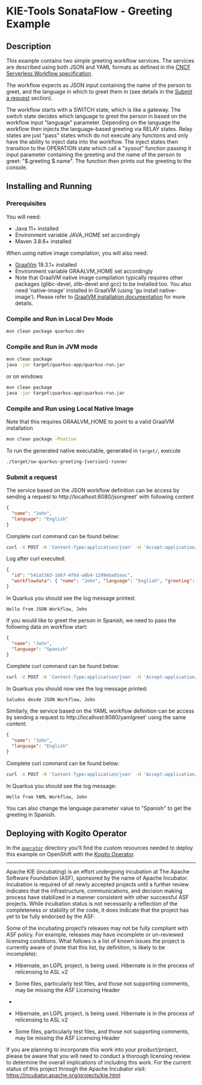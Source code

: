 <!--
   Licensed to the Apache Software Foundation (ASF) under one
   or more contributor license agreements.  See the NOTICE file
   distributed with this work for additional information
   regarding copyright ownership.  The ASF licenses this file
   to you under the Apache License, Version 2.0 (the
   "License"); you may not use this file except in compliance
   with the License.  You may obtain a copy of the License at
     http://www.apache.org/licenses/LICENSE-2.0
   Unless required by applicable law or agreed to in writing,
   software distributed under the License is distributed on an
   "AS IS" BASIS, WITHOUT WARRANTIES OR CONDITIONS OF ANY
   KIND, either express or implied.  See the License for the
   specific language governing permissions and limitations
   under the License.
-->

# KIE-Tools SonataFlow - Greeting Example

## Description

This example contains two simple greeting workflow services.
The services are described using both JSON and YAML formats as defined in the
[CNCF Serverless Workflow specification](https://github.com/cncf/wg-serverless/tree/main/workflow/spec).

The workflow expects as JSON input containing the name of the person to greet, and the language in
which to greet them in
(see details in the [Submit a request](#Submit-a-request) section).

The workflow starts with a SWITCH state, which is like a gateway. The switch state
decides which language to greet the person in based on the workflow input "language" parameter.
Depending on the language the workflow then injects the language-based greeting via RELAY states.
Relay states are just "pass" states which do not execute any functions and only have the ability
to inject data into the workflow.
The inject states then transition to the OPERATION state which call a "sysout" function passing it
input parameter containing the greeting and the name of the person to greet: "$.greeting $.name".
The function then prints out the greeting to the console.

## Installing and Running

### Prerequisites

You will need:

- Java 11+ installed
- Environment variable JAVA_HOME set accordingly
- Maven 3.8.6+ installed

When using native image compilation, you will also need:

- [GraalVm](https://www.graalvm.org/downloads/) 19.3.1+ installed
- Environment variable GRAALVM_HOME set accordingly
- Note that GraalVM native image compilation typically requires other packages (glibc-devel, zlib-devel and gcc) to be installed too. You also need 'native-image' installed in GraalVM (using 'gu install native-image'). Please refer to [GraalVM installation documentation](https://www.graalvm.org/docs/reference-manual/aot-compilation/#prerequisites) for more details.

### Compile and Run in Local Dev Mode

```sh
mvn clean package quarkus:dev
```

### Compile and Run in JVM mode

```sh
mvn clean package
java -jar target/quarkus-app/quarkus-run.jar
```

or on windows

```sh
mvn clean package
java -jar target\quarkus-app\quarkus-run.jar
```

### Compile and Run using Local Native Image

Note that this requires GRAALVM_HOME to point to a valid GraalVM installation

```sh
mvn clean package -Pnative
```

To run the generated native executable, generated in `target/`, execute

```sh
./target/sw-quarkus-greeting-{version}-runner
```

### Submit a request

The service based on the JSON workflow definition can be access by sending a request to http://localhost:8080/jsongreet'
with following content

```json
{
  "name": "John",
  "language": "English"
}
```

Complete curl command can be found below:

```sh
curl -X POST -H 'Content-Type:application/json' -H 'Accept:application/json' -d '{"name": "John", "language": "English"}' http://localhost:8080/jsongreet
```

Log after curl executed:

```json
{
  "id": "541a5363-1667-4f6d-a8b4-1299eba81eac",
  "workflowdata": { "name": "John", "language": "English", "greeting": "Hello from JSON Workflow, " }
}
```

In Quarkus you should see the log message printed:

```text
Hello from JSON Workflow, John
```

If you would like to greet the person in Spanish, we need to pass the following data on workflow start:

```json
{
  "name": "John",
  "language": "Spanish"
}
```

Complete curl command can be found below:

```sh
curl -X POST -H 'Content-Type:application/json' -H 'Accept:application/json' -d '{"name": "John", "language": "Spanish"}' http://localhost:8080/jsongreet
```

In Quarkus you should now see the log message printed:

```text
Saludos desde JSON Workflow, John
```

Similarly, the service based on the YAML workflow definition can be access by sending a request to http://localhost:8080/yamlgreet'
using the same content:

```json
{
  "name": "John",
  "language": "English"
}
```

Complete curl command can be found below:

```sh
curl -X POST -H 'Content-Type:application/json' -H 'Accept:application/json' -d '{"name": "John", "language": "English"}' http://localhost:8080/yamlgreet
```

In Quarkus you should see the log message:

```text
Hello from YAML Workflow, John
```

You can also change the language parameter value to "Spanish" to get the greeting in Spanish.

## Deploying with Kogito Operator

In the [`operator`](operator) directory you'll find the custom resources needed to deploy this example on OpenShift with the [Kogito Operator](https://docs.jboss.org/kogito/release/latest/html_single/#chap_kogito-deploying-on-openshift).

---

Apache KIE (incubating) is an effort undergoing incubation at The Apache Software
Foundation (ASF), sponsored by the name of Apache Incubator. Incubation is
required of all newly accepted projects until a further review indicates that
the infrastructure, communications, and decision making process have stabilized
in a manner consistent with other successful ASF projects. While incubation
status is not necessarily a reflection of the completeness or stability of the
code, it does indicate that the project has yet to be fully endorsed by the ASF.

Some of the incubating project’s releases may not be fully compliant with ASF
policy. For example, releases may have incomplete or un-reviewed licensing
conditions. What follows is a list of known issues the project is currently
aware of (note that this list, by definition, is likely to be incomplete):

- Hibernate, an LGPL project, is being used. Hibernate is in the process of relicensing to ASL v2
- Some files, particularly test files, and those not supporting comments, may be missing the ASF Licensing Header
-

- Hibernate, an LGPL project, is being used. Hibernate is in the process of
  relicensing to ASL v2
- Some files, particularly test files, and those not supporting comments, may
  be missing the ASF Licensing Header

If you are planning to incorporate this work into your product/project, please
be aware that you will need to conduct a thorough licensing review to determine
the overall implications of including this work. For the current status of this
project through the Apache Incubator visit:
https://incubator.apache.org/projects/kie.html
